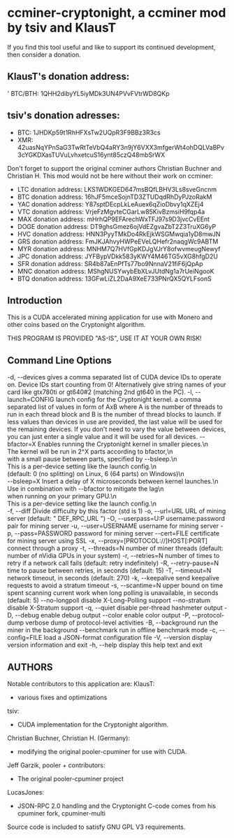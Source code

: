 # ccminer-cryptonight, a ccminer mod by tsiv and KlausT

If you find this tool useful and like to support its continued development,
then consider a donation.

## KlausT's donation address:
' BTC/BTH: 1QHH2dibyYL5iyMDk3UN4PVvFVtrWD8QKp

## tsiv's donation adresses:
* BTC: 1JHDKp59t1RhHFXsTw2UQpR3F9BBz3R3cs
* XMR: 42uasNqYPnSaG3TwRtTeVbQ4aRY3n9jY6VXX3mfgerWt4ohDQLVaBPv3cYGKDXasTUVuLvhxetcuS16ynt85czQ48mbSrWX

Don't forget to support the original ccminer authors
Christian Buchner and Christian H. This mod would not be
here without their work on ccminer:

* LTC donation address: LKS1WDKGED647msBQfLBHV3Ls8sveGncnm
* BTC donation address: 16hJF5mceSojnTD3ZTUDqdRhDyPJzoRakM
* YAC donation address: Y87sptDEcpLkLeAuex6qZioDbvy1qXZEj4
* VTC donation address: VrjeFzMgvteCGarLw85KivBzmsiH9fqp4a
* MAX donation address: mHrhQP9EFArechWxTFJ97s9D3jvcCvEEnt
* DOGE donation address: DT9ghsGmez6ojVdEZgvaZbT2Z3TruXG6yP
* HVC donation address: HNN3PyyTMkDo4RkEjkWSGMwqia1yD8mwJN
* GRS donation address: FmJKJAhvyHWPeEVeLQHefr2naqgWc9ABTM
* MYR donation address: MNHM7Q7HVfGpKDJgVJrY8ofwvmeugNewyf
* JPC donation address: JYFBypVDkk583yKWY4M46TG5vXG8hfgD2U
* SFR donation address: SR4b87aEnPfTs77bo9NnnaV21fiF6jQpAp
* MNC donation address: MShgNUSYwybEbXLvJUtdNg1a7rUeiNgooK
* BTQ donation address: 13GFwLiZL2DaA9XeE733PNrQX5QYLFsonS

## Introduction

This is a CUDA accelerated mining application for use with
Monero and other coins based on the Cryptonight algorithm.

THIS PROGRAM IS PROVIDED "AS-IS", USE IT AT YOUR OWN RISK!

## Command Line Options

 -d, --devices         gives a comma separated list of CUDA device IDs
                       to operate on. Device IDs start counting from 0!
                       Alternatively give string names of your card like
                       gtx780ti or gt640#2 (matching 2nd gt640 in the PC).
 -l, --launch=CONFIG   launch config for the Cryptonight kernel.
                       a comma separated list of values in form of
                       AxB where A is the number of threads to run in
                       each thread block and B is the number of thread
                       blocks to launch. If less values than devices in use
                       are provided, the last value will be used for
                       the remaining devices. If you don't need to vary the
                       value between devices, you can just enter a single
                       value and it will be used for all devices.
     --bfactor=X       Enables running the Cryptonight kernel in smaller pieces.\n\
                       The kernel will be run in 2^X parts according to bfactor,\n\
                       with a small pause between parts, specified by --bsleep.\n\
                       This is a per-device setting like the launch config.\n\
                       (default: 0 (no splitting) on Linux, 6 (64 parts) on Windows)\n\
     --bsleep=X        Insert a delay of X microseconds between kernel launches.\n\
                       Use in combination with --bfactor to mitigate the lag\n\
                       when running on your primary GPU.\n\
                       This is a per-device setting like the launch config.\n\
 -f, --diff            Divide difficulty by this factor (std is 1) 
 -o, --url=URL         URL of mining server (default: " DEF_RPC_URL ")
 -O, --userpass=U:P    username:password pair for mining server
 -u, --user=USERNAME   username for mining server
 -p, --pass=PASSWORD   password for mining server
     --cert=FILE       certificate for mining server using SSL
 -x, --proxy=[PROTOCOL://]HOST[:PORT]  connect through a proxy
 -t, --threads=N       number of miner threads
                       (default: number of nVidia GPUs in your system)
 -r, --retries=N       number of times to retry if a network call fails
                         (default: retry indefinitely)
 -R, --retry-pause=N   time to pause between retries, in seconds (default: 15)
 -T, --timeout=N       network timeout, in seconds (default: 270)
 -k, --keepalive       send keepalive requests to avoid a stratum timeout
 -s, --scantime=N      upper bound on time spent scanning current work when
                       long polling is unavailable, in seconds (default: 5)
     --no-longpoll     disable X-Long-Polling support
     --no-stratum      disable X-Stratum support
 -q, --quiet           disable per-thread hashmeter output
 -D, --debug           enable debug output
     --color           enable color output
 -P, --protocol-dump   verbose dump of protocol-level activities
 -B, --background      run the miner in the background
     --benchmark       run in offline benchmark mode
 -c, --config=FILE     load a JSON-format configuration file
 -V, --version         display version information and exit
 -h, --help            display this help text and exit


## AUTHORS

Notable contributors to this application are:
KlausT:
- various fixes and optimizations

tsiv: 
- CUDA implementation for the Cryptonight algorithm.

Christian Buchner, Christian H. (Germany): 
- modifying the original pooler-cpuminer for use with CUDA.

Jeff Garzik, pooler + contributors:
- The original pooler-cpuminer project

LucasJones:
 - JSON-RPC 2.0 handling and the Cryptonight C-code comes
   from his cpuminer fork, cpuminer-multi

Source code is included to satisfy GNU GPL V3 requirements.
